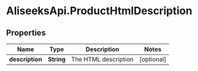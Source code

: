 # AliseeksApi.ProductHtmlDescription

## Properties
Name | Type | Description | Notes
------------ | ------------- | ------------- | -------------
**description** | **String** | The HTML description  | [optional] 


